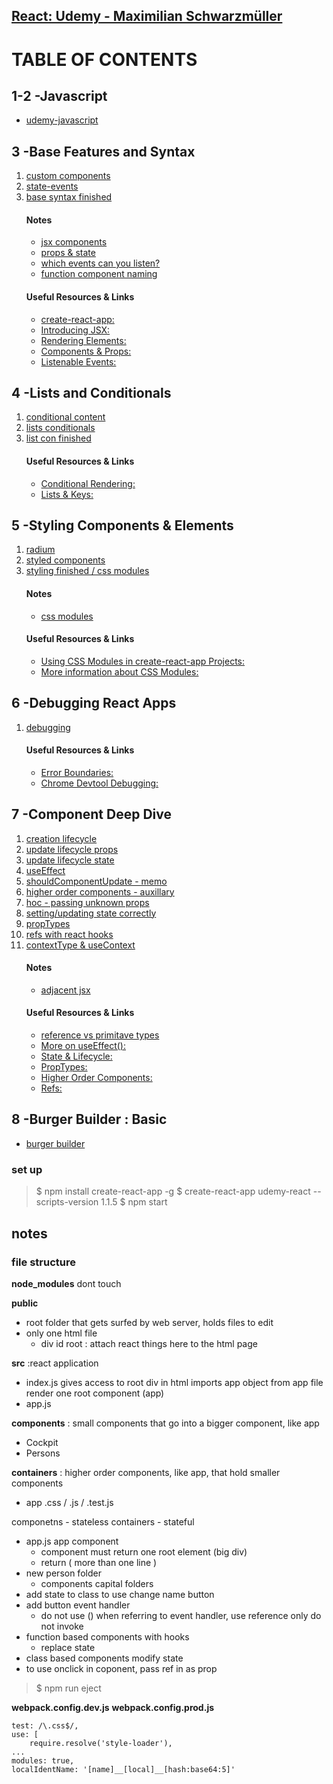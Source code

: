 ## [React: Udemy - Maximilian Schwarzmüller](https://www.udemy.com/course/react-the-complete-guide-incl-redux/)

# TABLE OF CONTENTS
## 1-2 -Javascript
- [udemy-javascript](https://github.com/h-griffin/udemy-javascript)

## 3 -Base Features and Syntax
1. [custom components](notes/code/01-custom-component)
2. [state-events](notes/code/02-state-events)
3. [base syntax finished](notes/code/03-base-syntax-fin)
    #### Notes
    - [jsx components](notes/components-jsx.md)
    - [props & state](notes/props-state.md)
    - [which events can you listen?](notes/events.md)
    - [function component naming](component-naming.md)
    #### Useful Resources & Links
    - [create-react-app: ](https://github.com/facebookincubator/create-react-app)
    - [Introducing JSX: ](https://reactjs.org/docs/introducing-jsx.html)
    - [Rendering Elements: ](https://reactjs.org/docs/rendering-elements.html)
    - [Components & Props: ](https://reactjs.org/docs/components-and-props.html)
    - [Listenable Events: ](https://reactjs.org/docs/events.html)

## 4 -Lists and Conditionals
1. [conditional content](notes/code/04-conditional-content)
2. [lists conditionals](notes/code/05-list-conditionals)
3. [list con finished](notes/code/06-list-con-fin)
    #### Useful Resources & Links
    - [Conditional Rendering:](https://reactjs.org/docs/conditional-rendering.html)
    - [Lists & Keys:](https://reactjs.org/docs/lists-and-keys.html)

## 5 -Styling Components & Elements
1. [radium](notes/code/07-styling-radium)
2. [styled components](notes/code/08-styled-components)
3. [styling finished / css modules](notes/code/09-styling-fin-css-modules)
    #### Notes
    - [css modules](notes/css-modules.md)
    #### Useful Resources & Links
    - [Using CSS Modules in create-react-app Projects:](https://medium.com/nulogy/how-to-use-css-modules-with-create-react-app-9e44bec2b5c2)
    - [More information about CSS Modules:](https://github.com/css-modules/css-modules)

## 6 -Debugging React Apps
1. [debugging](notes/code/10-debugging-fin)
    #### Useful Resources & Links
    - [Error Boundaries:](https://reactjs.org/docs/error-boundaries.html)
    - [Chrome Devtool Debugging:](https://developers.google.com/web/tools/chrome-devtools/javascript/)

## 7 -Component Deep Dive
1. [creation lifecycle](notes/code/11-cmp-creation-lifecycle)
2. [update lifecycle props](notes/code/12-lifecycle-update-props)
3. [update lifecycle state](notes/code/13-lifecycle-update-state)
4. [useEffect](notes/code/14-useEffect)
5. [shouldComponentUpdate - memo](notes/code/15-shouldComponentUpdate-memo)
6. [higher order components - auxillary](notes/code/16-hoc-auxillary)
7. [hoc - passing unknown props](notes/code/17-hoc-passing-unknown-props)
8. [setting/updating state correctly](notes/code/18-updating-state)
9. [propTypes](notes/code/19-propTypes)
10. [refs with react hooks](notes/code/20-references-react-hooks)
11. [contextType & useContext](notes/code/21-contextType-useContext)
    #### Notes
    - [adjacent jsx](notes/adjacent-jsx.md)
    #### Useful Resources & Links
    - [reference vs primitave types](https://academind.com/learn/javascript/reference-vs-primitive-values/)
    - [More on useEffect():](https://reactjs.org/docs/hooks-effect.html)
    - [State & Lifecycle:](https://reactjs.org/docs/state-and-lifecycle.html)
    - [PropTypes:](https://reactjs.org/docs/typechecking-with-proptypes.html)
    - [Higher Order Components:](https://reactjs.org/docs/higher-order-components.html)
    - [Refs:](https://reactjs.org/docs/refs-and-the-dom.html)

## 8 -Burger Builder : Basic
- [burger builder](https://github.com/h-griffin/burger-builder-udemy)



### set up
> $ npm install create-react-app -g
> $ create-react-app udemy-react --scripts-version 1.1.5
> $ npm start

## notes
### file structure
**node_modules**
dont touch

**public**
- root folder that gets surfed by web server, holds files to edit
- only one html file
    - div id root : attach react things here to the html page

**src** :react application
- index.js gives access to root div in html
    imports app object from app file
    render one root component (app)
- app.js 

**components** : small components that go into a bigger component, like app
- Cockpit
- Persons

**containers** : higher order components, like app, that hold smaller components
- app .css / .js / .test.js

componetns - stateless
containers - stateful

- app.js app component
    - component must return one root element (big div)
    - return ( more than one line )
- new person folder
    - components capital folders
- add state to class to use change name button
- add button event handler
    - do not use () when referring to event handler, use reference only do not invoke
- function based components with hooks
    - replace state
- class based components modify state
- to use onclick in coponent, pass ref in as prop


> $ npm run eject

**webpack.config.dev.js**
**webpack.config.prod.js**

```
test: /\.css$/,
use: [
    require.resolve('style-loader'),
...
modules: true,
localIdentName: '[name]__[local]__[hash:base64:5]'

```
